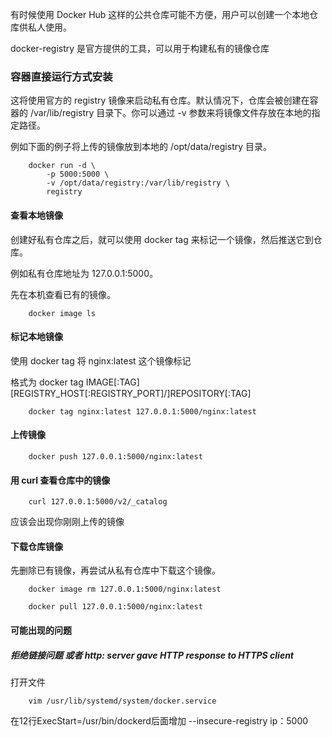 有时候使用 Docker Hub 这样的公共仓库可能不方便，用户可以创建一个本地仓库供私人使用。

docker-registry 是官方提供的工具，可以用于构建私有的镜像仓库

### 容器直接运行方式安装
这将使用官方的 registry 镜像来启动私有仓库。默认情况下，仓库会被创建在容器的 /var/lib/registry 目录下。你可以通过 -v 参数来将镜像文件存放在本地的指定路径。

例如下面的例子将上传的镜像放到本地的 /opt/data/registry 目录。
```
    docker run -d \
        -p 5000:5000 \
        -v /opt/data/registry:/var/lib/registry \
        registry
```
#### 查看本地镜像
创建好私有仓库之后，就可以使用 docker tag 来标记一个镜像，然后推送它到仓库。

例如私有仓库地址为 127.0.0.1:5000。

先在本机查看已有的镜像。

```
    docker image ls
```
#### 标记本地镜像
使用 docker tag 将 nginx:latest 这个镜像标记

格式为 docker tag IMAGE[:TAG] [REGISTRY_HOST[:REGISTRY_PORT]/]REPOSITORY[:TAG]

```
    docker tag nginx:latest 127.0.0.1:5000/nginx:latest
```
#### 上传镜像

```
    docker push 127.0.0.1:5000/nginx:latest
```
#### 用 curl 查看仓库中的镜像

```
    curl 127.0.0.1:5000/v2/_catalog
```
应该会出现你刚刚上传的镜像

#### 下载仓库镜像
先删除已有镜像，再尝试从私有仓库中下载这个镜像。

```
    docker image rm 127.0.0.1:5000/nginx:latest
    
    docker pull 127.0.0.1:5000/nginx:latest
```
#### 可能出现的问题
##### 拒绝链接问题 或者  http: server gave HTTP response to HTTPS client

打开文件
```
    vim /usr/lib/systemd/system/docker.service
```
在12行ExecStart=/usr/bin/dockerd后面增加  --insecure-registry  ip：5000
